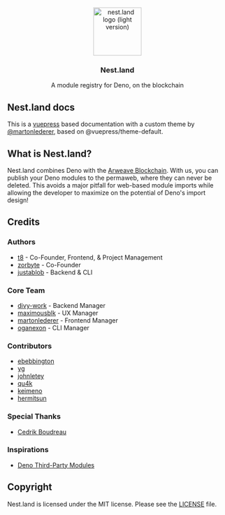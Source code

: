 <br />
<p align="center">
  <a href="https://nest.land/">
    <img src="https://nest.land/images/nest.land/logo_light.svg" alt="nest.land logo (light version)" width="110">
  </a>

  <h3 align="center">Nest.land</h3>

  <p align="center">
    A module registry for Deno, on the blockchain
 </p>
</p>

## Nest.land docs

This is a [vuepress](https://vuepress.vuejs.org/) based documentation with a custom theme by [@martonlederer](https://github.com/martonlederer), based on @vuepress/theme-default.

## What is Nest.land?

Nest.land combines Deno with the [Arweave Blockchain](https://www.arweave.org/). With us, you can publish your Deno modules to the permaweb, where they can never be deleted. This avoids a major pitfall for web-based module imports while allowing the developer to maximize on the potential of Deno's import design!

## Credits

### Authors

- [t8](https://github.com/t8) - Co-Founder, Frontend, & Project Management
- [zorbyte](https://github.com/zorbyte) - Co-Founder
- [justablob](https://github.com/justablob) - Backend & CLI

### Core Team

- [divy-work](https://github.com/divy-work) - Backend Manager
- [maximousblk](https://github.com/maximousblk) - UX Manager
- [martonlederer](https://github.com/martonlederer) - Frontend Manager
- [oganexon](https://github.com/oganexon) - CLI Manager

### Contributors

- [ebebbington](https://github.com/ebebbington)
- [yg](https://github.com/yg)
- [johnletey](https://github.com/johnletey)
- [qu4k](https://github.com/Qu4k)
- [keimeno](https://github.com/Keimeno)
- [hermitsun](https://github.com/HermitSun)

### Special Thanks

- [Cedrik Boudreau](https://github.com/cedriking)

### Inspirations

- [Deno Third-Party Modules](https://deno.land/x)

## Copyright

Nest.land is licensed under the MIT license. Please see the [LICENSE](../LICENSE) file.
